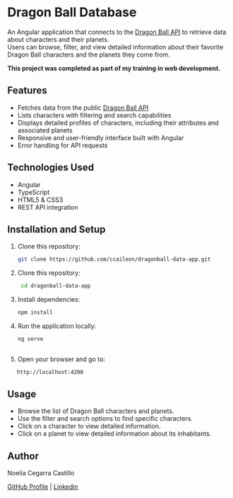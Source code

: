 # Dragon Ball Database

An Angular application that connects to the [Dragon Ball API](https://web.dragonball-api.com/) to retrieve data about characters and their planets.  
Users can browse, filter, and view detailed information about their favorite Dragon Ball characters and the planets they come from.

**This project was completed as part of my training in web development.**

## Features

- Fetches data from the public [Dragon Ball API](https://web.dragonball-api.com/)  
- Lists characters with filtering and search capabilities  
- Displays detailed profiles of characters, including their attributes and associated planets  
- Responsive and user-friendly interface built with Angular  
- Error handling for API requests  

## Technologies Used

- Angular  
- TypeScript  
- HTML5 & CSS3  
- REST API integration  

## Installation and Setup

1. Clone this repository:

   ```bash
   git clone https://github.com/ccaileon/dragonball-data-app.git

2. Clone this repository:
   ```bash
    cd dragonball-data-app

3. Install dependencies:
    ```bash
   npm install

4. Run the application locally:
   ```bash
   ng serve
  

5. Open your browser and go to:
```bash
   http://localhost:4200
```


## Usage

+ Browse the list of Dragon Ball characters and planets.
+ Use the filter and search options to find specific characters.
+ Click on a character to view detailed information.
+ Click on a planet to view detailed information about its inhabitants.


## Author

Noelia Cegarra Castillo

[GitHub Profile](https://github.com/ccaileon) | [Linkedin](https://www.linkedin.com/in/noelia-cegarra-castillo/)
